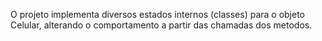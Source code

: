 O projeto implementa diversos estados internos (classes) para o objeto Celular, alterando o comportamento a partir das chamadas dos metodos.
